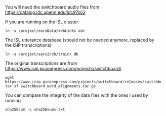 

You will need the switchboard audio files from <https://catalog.ldc.upenn.edu/ldc97s62>

If you are running on the ISL cluster:

	ln -s /project/earsData/swbLinks adc

The ISL utterance database (should not be needed anymore, replaced by the ISIP transcriptions)

	ln -s /project/ears2/db/train/ db

The original transcriptions are from <https://www.isip.piconepress.com/projects/switchboard/>

	wget https://www.isip.piconepress.com/projects/switchboard/releases/switchboard_word_alignments.tar.gz
	tar xf switchboard_word_alignments.tar.gz
	
You can compare the integrity of the data files with the ones I used by running

    sha256sum -c sha256sums.txt